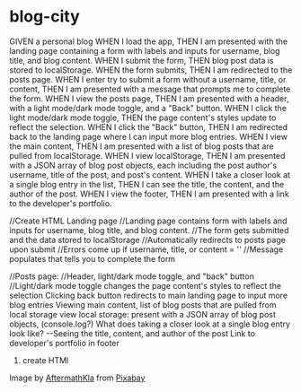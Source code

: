 # blog-city
GIVEN a personal blog
WHEN I load the app,
THEN I am presented with the landing page containing a form with labels and inputs for username, blog title, and blog content.
WHEN I submit the form,
THEN blog post data is stored to localStorage.
WHEN the form submits,
THEN I am redirected to the posts page.
WHEN I enter try to submit a form without a username, title, or content,
THEN I am presented with a message that prompts me to complete the form.
WHEN I view the posts page,
THEN I am presented with a header, with a light mode/dark mode toggle, and a "Back" button.
WHEN I click the light mode/dark mode toggle,
THEN the page content's styles update to reflect the selection.
WHEN I click the "Back" button,
THEN I am redirected back to the landing page where I can input more blog entries.
WHEN I view the main content,
THEN I am presented with a list of blog posts that are pulled from localStorage.
WHEN I view localStorage,
THEN I am presented with a JSON array of blog post objects, each including the post author's username, title of the post, and post's content.
WHEN I take a closer look at a single blog entry in the list,
THEN I can see the title, the content, and the author of the post.
WHEN I view the footer,
THEN I am presented with a link to the developer's portfolio.

//Create HTML Landing page
//Landing page contains form with labels and inputs for username, blog title, and blog content.
//The form gets submitted and the data stored to localStorage
//Automatically redirects to posts page upon submit
//Errors come up if username, title, or content = ''
//Message populates that tells you to complete the form



//Posts page:
//Header, light/dark mode toggle, and "back" button
//Light/dark mode toggle changes the page content's styles to reflect the selection
Clicking back button redirects to main landing page to input more blog entries
Viewing main content, list of blog posts that are pulled from local storage
view local storage: present with a JSON array of blog post objects, (console.log?)
What does taking a closer look at a single blog entry look like? 
--Seeing the title, content, and author of the post
Link to developer's portfolio in footer


1. create HTMl

Image by <a href="https://pixabay.com/users/aftermathkla-35149745/?utm_source=link-attribution&utm_medium=referral&utm_campaign=image&utm_content=7943648">AftermathKla</a> from <a href="https://pixabay.com//?utm_source=link-attribution&utm_medium=referral&utm_campaign=image&utm_content=7943648">Pixabay</a>